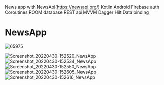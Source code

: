 News app with NewsApi(https://newsapi.org/) 
Kotlin
Android
Firebase auth
Coroutines
ROOM database
REST api
MVVM
Dagger Hilt
Data binding


# NewsApp
![65975](https://user-images.githubusercontent.com/69019613/166104118-f17f348f-da4b-4f76-b2fe-1fc18d6ece1a.png)


![Screenshot_20220430-152520_NewsApp](https://user-images.githubusercontent.com/69019613/166109794-11dde7b2-031c-4119-885d-6fea92a62ae2.jpg)
![Screenshot_20220430-152534_NewsApp](https://user-images.githubusercontent.com/69019613/166109796-002552a1-e98a-42ae-8a62-e1b2fb7e083e.jpg)
![Screenshot_20220430-152550_NewsApp](https://user-images.githubusercontent.com/69019613/166109797-bd0338c4-405a-4e20-af80-0b412d5dd16a.jpg)
![Screenshot_20220430-152605_NewsApp](https://user-images.githubusercontent.com/69019613/166109798-b3019d0e-c7d8-4cee-9d7a-35aee3f09e0b.jpg)
![Screenshot_20220430-152616_NewsApp](https://user-images.githubusercontent.com/69019613/166109800-74009301-166e-4049-8934-2603b1f5b5e1.jpg)
